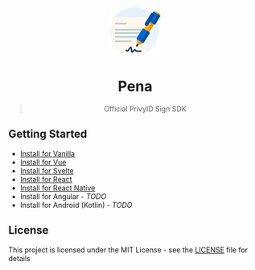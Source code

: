 <div align="center">

![Logo Pena](/assets/logo-pena.svg)

# Pena

> Official PrivyID Sign SDK

</div>

## Getting Started

- [Install for Vanilla][vanilla]
- [Install for Vue][vue]
- [Install for Svelte][svelte]
- [Install for React][react]
- [Install for React Native][react-native]
- Install for Angular - *TODO*
- Install for Android (Kotlin) - *TODO*

## License

This project is licensed under the MIT License - see the [LICENSE](/LICENSE) file for details

[vanilla]: /packages/pena/README.md
[vue]: /packages/pena-vue/README.md
[svelte]: /packages/pena-svelte/README.md
[react]: /packages/pena-react/README.md
[react-native]: /packages/pena-react-native/README.md
